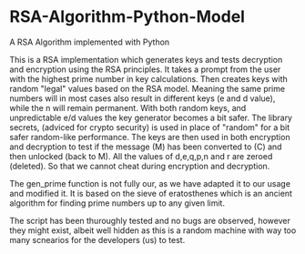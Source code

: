 # RSA-Algorithm-Python-Model
A RSA Algorithm implemented with Python

This is a RSA implementation which generates keys and tests decryption
and encryption using the RSA principles. It takes a prompt from the user
with the highest prime number in key calculations. Then creates keys 
with random "legal" values based on the RSA model. Meaning the same prime 
numbers will in most cases also result in different keys (e and d value), while
the n will remain permanent. With both random keys, and unpredictable
e/d values the key generator becomes a bit safer. The library secrets, 
(adviced for crypto security) is used in place of "random" for a bit
safer random-like performance. The keys are then used in both encryption and
decryption to test if the message (M) has been converted to (C) and then
unlocked (back to M). All the values of d,e,q,p,n and r are zeroed (deleted). 
So that we cannot cheat during encryption and decryption.

The gen_prime function is not fully our,
as we have adapted it to our usage and modified it. It is based on the 
sieve of eratosthenes which is an ancient algorithm for finding prime numbers
up to any given limit. 

The script has been thuroughly tested and no bugs are observed, however they
might exist, albeit well hidden as this is a random machine 
with way too many scnearios for the developers (us) to test.
